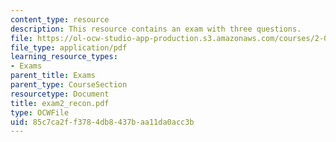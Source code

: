 ```yaml
---
content_type: resource
description: This resource contains an exam with three questions.
file: https://ol-ocw-studio-app-production.s3.amazonaws.com/courses/2-003j-dynamics-and-control-i-spring-2007/85c7ca2ff3784db8437baa11da0acc3b_exam2_recon.pdf
file_type: application/pdf
learning_resource_types:
- Exams
parent_title: Exams
parent_type: CourseSection
resourcetype: Document
title: exam2_recon.pdf
type: OCWFile
uid: 85c7ca2f-f378-4db8-437b-aa11da0acc3b
---
```

